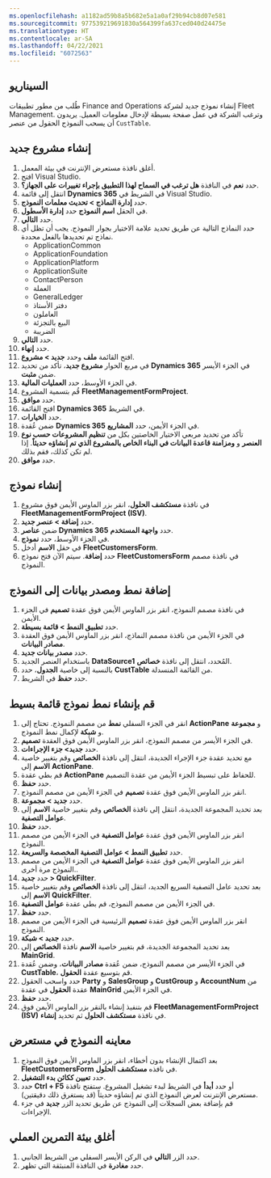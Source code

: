 ```yaml
---
ms.openlocfilehash: a1182ad59b8a5b682e5a1a0af29b94cb8d07e581
ms.sourcegitcommit: 977539219691830a564399fa637ced040d24475e
ms.translationtype: HT
ms.contentlocale: ar-SA
ms.lasthandoff: 04/22/2021
ms.locfileid: "6072563"
---
```

## <a name="scenario"></a>السيناريو

طُلب من مطور تطبيقات Finance and Operations إنشاء نموذج جديد لشركة Fleet Management. وترغب الشركة في عمل صفحة بسيطة لإدخال معلومات العميل. يريدون أن يسحب النموذج الحقول من عنصر `CustTable`.


## <a name="create-a-new-project"></a>إنشاء مشروع جديد 

1.  أغلق نافذة مستعرض الإنترنت في بيئة المعمل.
2.  افتح Visual Studio.
3.  حدد **نعم** في النافذة **هل ترغب في السماح لهذا التطبيق بإجراء تغييرات على الجهاز؟**.
2.  انتقل إلى قائمة **Dynamics 365** في الشريط في Visual Studio.
3.  حدد **إدارة النماذج > تحديث معلمات النموذج**.
4.  في الحقل **اسم النموذج** حدد **إدارة الأسطول**.
5.  حدد **التالي**.
6.  حدد النماذج التالية عن طريق تحديد علامة الاختيار بجوار النموذج. يجب أن تظل أي نماذج تم تحديدها بالفعل محددة.
    - ApplicationCommon
    - ApplicationFoundation
    - ApplicationPlatform
    - ApplicationSuite
    - ContactPerson
    - العملة
    - GeneralLedger
    - دفتر الأستاذ
    - العاملون
    - البيع بالتجزئة
    - الضريبة
7.  حدد **التالي**.
8.  حدد **إنهاء**.
2.  افتح القائمة **ملف** وحدد **جديد > مشروع**.
3.  في مربع الحوار **مشروع جديد**، تأكد من تحديد **Dynamics 365** في الجزء الأيسر ضمن **مثبت**.
4.  في الجزء الأوسط، حدد **العمليات المالية**.
5.  قُم بتسمية المشروع **FleetManagementFormProject**.
6.  حدد **موافق**.
7.  افتح القائمة **Dynamics 365** في الشريط.
8.  حدد **الخيارات**.
9.  ضمن عُقدة **Dynamics 365** في الجزء الأيمن، حدد **المشاريع**.
10. تأكد من تحديد مربعي الاختيار الخاصتين بكل من **تنظيم المشروعات حسب نوع العنصر** و **ومزامنة قاعدة البيانات في البناء الخاص بالمشروع الذي تم إنشاؤه حديثاً**. إذا لم تكن كذلك، فقم بذلك.
11. حدد **موافق**.

## <a name="create-a-form"></a>إنشاء نموذج 

1.  في نافذة **مستكشف الحلول**، انقر بزر الماوس الأيمن فوق مشروع **FleetManagementFormProject (ISV)**.
2.  حدد **إضافة > عنصر جديد**.
3.  ضمن **عناصر Dynamics 365** حدد **واجهة المستخدم**.
4.  في الجزء الأوسط، حدد **نموذج**.
5.  في حقل **الاسم** أدخل **FleetCustomersForm**.
6.  حدد **إضافة**. سيتم الآن فتح نموذج **FleetCustomersForm** في نافذة مصمم النموذج.

## <a name="add-a-pattern-and-data-source-to-the-form"></a>إضافة نمط ومصدر بيانات إلى النموذج 

1.  في نافذة مصمم النموذج، انقر بزر الماوس الأيمن فوق عقدة **تصميم** في الجزء الأيمن.
2.  حدد **تطبيق النمط > قائمة بسيطة**.
3.  في الجزء الأيمن من نافذة مصمم النماذج، انقر بزر الماوس الأيمن فوق العقدة **مصادر البيانات**.
4.  حدد **مصدر بيانات جديد**.
5.  باستخدام العنصر الجديد **DataSource1** المُحدد، انتقل إلى نافذة **خصائص**.
6.  بالنسبة إلى خاصية **الجدول**، حدد **CustTable** من القائمة المنسدلة.
7.  حدد **حفظ** في الشريط.

## <a name="build-the-simple-list-form-pattern"></a>قم بإنشاء نمط نموذج قائمة بسيط  

1.  انقر في الجزء السفلي **نمط** من مصمم النموذج. تحتاج إلى **ActionPane** و **مجموعة** و **شبكة** لإكمال نمط النموذج.
2.  في الجزء الأيسر من مصمم النموذج، انقر بزر الماوس الأيمن فوق العقدة **تصميم**.
3.  حدد **جديد> جزء الإجراءات**.
4.  مع تحديد عقدة جزء الإجراء الجديدة، انتقل إلى نافذة **الخصائص** وقم بتغيير خاصية **الاسم** إلى **ActionPane**.
5.  قم بطي عقدة **ActionPane** للحفاظ على تبسيط الجزء الأيمن من عقدة التصميم.
6.  حدد **حفظ**.
7.  انقر بزر الماوس الأيمن فوق عقدة **تصميم** في الجزء الأيمن من مصمم النموذج.
8.  حدد **جديد > مجموعة**.
9.  بعد تحديد المجموعة الجديدة، انتقل إلى نافذة **الخصائص** وقم بتغيير خاصية **الاسم** إلى **عوامل التصفية**.
10.  حدد **حفظ**.
10. انقر بزر الماوس الأيمن فوق عقدة **عوامل التصفية** في الجزء الأيمن من مصمم النموذج.
11. حدد **تطبيق النمط > عوامل التصفية المخصصة والسريعة**.
12. انقر بزر الماوس الأيمن فوق عقدة **عوامل التصفية** في الجزء الأيمن من مصمم النموذج مرة أخرى..
13. حدد **جديد > QuickFilter**.
14. بعد تحديد عامل التصفية السريع الجديد، انتقل إلى نافذة **الخصائص** وقم بتغيير خاصية **الاسم** إلى **QuickFilter**.
15. في الجزء الأيمن من مصمم النموذج، قم بطي عقدة **عوامل التصفية**.
16. حدد **حفظ**.
17. انقر بزر الماوس الأيمن فوق عقدة **تصميم** الرئيسية في الجزء الأيمن من مصمم النموذج.
18. حدد **جديد > شبكة**.
19. بعد تحديد المجموعة الجديدة، قم بتغيير خاصية **الاسم** نافذة **الخصائص** إلى **MainGrid**.
20. في الجزء الأيسر من مصمم النموذج، ضمن عُقدة **مصادر البيانات**، وضمن عُقدة **CustTable**، قم بتوسيع عقدة **الحقول**.
22. حدد واسحب الحقول **Party** و **SalesGroup** و **CustGroup** و **AccountNum** من عقدة **الحقول** في عقدة **MainGrid** في الجزء الأيمن.
23. حدد **حفظ**.
24. قم بتنفيذ إنشاء بالنقر بزر الماوس الأيمن فوق **FleetManagementFormProject (ISV)** في نافذة **مستكشف الحلول** ثم تحديد **إنشاء**.

## <a name="preview-the-form-in-a-browser"></a>معاينه النموذج في مستعرض 

1.  بعد اكتمال الإنشاء بدون أخطاء، انقر بزر الماوس الأيمن فوق النموذج **FleetCustomersForm** في نافذه **مستكشف الحلول**.
2.  حدد **تعيين ككائن بدء التشغيل**.
3.  حدد **Ctrl + F5** أو حدد **أبدأ** في الشريط لبدء تشغيل المشروع. ستفتح نافذة مستعرض الإنترنت لعرض النموذج الذي تم إنشاؤه حديثاً (قد يستغرق ذلك دقيقتين).
5.  قم بإضافة بعض السجلات إلى النموذج عن طريق تحديد الزر **جديد** في جزء الإجراءات.

## <a name="close-the-lab-environment"></a>أغلق بيئة التمرين العملي 

1. حدد الزر **التالي** في الركن الأيسر السفلي من الشريط الجانبي.
2. حدد **مغادرة** في النافذة المنبثقة التي تظهر.

